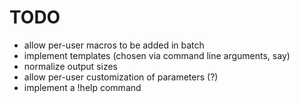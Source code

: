 # TODO

* allow per-user macros to be added in batch
* implement templates (chosen via command line arguments, say)
* normalize output sizes
* allow per-user customization of parameters (?)
* implement a !help command

